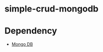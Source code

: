 # simple-crud-mongodb

# Dependency
- [Mongo DB](https://fastdl.mongodb.org/win32/mongodb-win32-x86_64-2008plus-ssl-4.0.3.zip)
